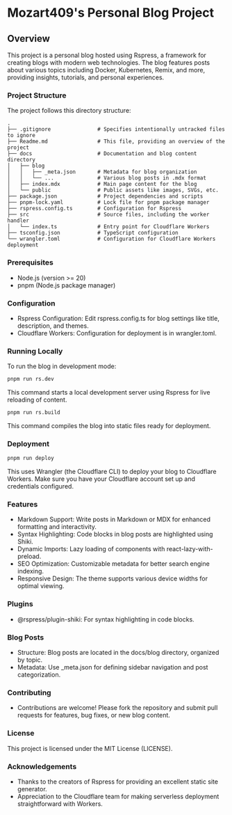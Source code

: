 # Mozart409's Personal Blog Project

## Overview

This project is a personal blog hosted using Rspress, a framework for creating blogs with modern web technologies. The blog features posts about various topics including Docker, Kubernetes, Remix, and more, providing insights, tutorials, and personal experiences.

### Project Structure

The project follows this directory structure:

```plaintext
.
├── .gitignore               # Specifies intentionally untracked files to ignore
├── Readme.md                # This file, providing an overview of the project
├── docs                     # Documentation and blog content directory
│   ├── blog
│   │   ├── _meta.json       # Metadata for blog organization
│   │   └── ...              # Various blog posts in .mdx format
│   ├── index.mdx            # Main page content for the blog
│   └── public               # Public assets like images, SVGs, etc.
├── package.json             # Project dependencies and scripts
├── pnpm-lock.yaml           # Lock file for pnpm package manager
├── rspress.config.ts        # Configuration for Rspress
├── src                      # Source files, including the worker handler
│   └── index.ts             # Entry point for Cloudflare Workers
├── tsconfig.json            # TypeScript configuration
└── wrangler.toml            # Configuration for Cloudflare Workers deployment
```

### Prerequisites

- Node.js (version >= 20)
- pnpm (Node.js package manager)

### Configuration

- Rspress Configuration: Edit rspress.config.ts for blog settings like title, description, and themes.
- Cloudflare Workers: Configuration for deployment is in wrangler.toml.

### Running Locally

To run the blog in development mode:

```bash
pnpm run rs.dev
```

This command starts a local development server using Rspress for live reloading of content.

```bash
pnpm run rs.build
```

This command compiles the blog into static files ready for deployment.

### Deployment

```bash
pnpm run deploy
```

This uses Wrangler (the Cloudflare CLI) to deploy your blog to Cloudflare Workers. Make sure you have your Cloudflare account set up and credentials configured.

### Features

- Markdown Support: Write posts in Markdown or MDX for enhanced formatting and interactivity.
- Syntax Highlighting: Code blocks in blog posts are highlighted using Shiki.
- Dynamic Imports: Lazy loading of components with react-lazy-with-preload.
- SEO Optimization: Customizable metadata for better search engine indexing.
- Responsive Design: The theme supports various device widths for optimal viewing.

### Plugins

- @rspress/plugin-shiki: For syntax highlighting in code blocks.

### Blog Posts

- Structure: Blog posts are located in the docs/blog directory, organized by topic.
- Metadata: Use _meta.json for defining sidebar navigation and post categorization.

### Contributing

- Contributions are welcome! Please fork the repository and submit pull requests for features, bug fixes, or new blog content.

### License

This project is licensed under the MIT License (LICENSE).

### Acknowledgements

- Thanks to the creators of Rspress for providing an excellent static site generator.
- Appreciation to the Cloudflare team for making serverless deployment straightforward with Workers.
